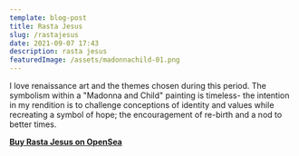 ```yaml
---
template: blog-post
title: Rasta Jesus
slug: /rastajesus
date: 2021-09-07 17:43
description: rasta jesus
featuredImage: /assets/madonnachild-01.png
---
```

I love renaissance art and the themes chosen during this period. The symbolism within a "Madonna and Child" painting is timeless- the intention in my rendition is to challenge conceptions of identity and values while recreating a symbol of hope; the encouragement of re-birth and a nod to better times.

**[Buy Rasta Jesus on OpenSea](https://opensea.io/assets/0x495f947276749ce646f68ac8c248420045cb7b5e/75511496996509083340559006059282024395904634734945582606826898891957237448705)**